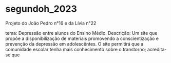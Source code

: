 # segundoh_2023
Projeto do João Pedro n°16 e da Lívia n°22

tema: Depressão entre alunos do Ensino Médio.
Descrição: Um site que propõe a disponibilização de materiais promovendo a conscientização e prevenção da depressão em adolescêntes. O site permitirá que a comunidade escolar tenha mais conhecimento sobre o transtorno; acredita-se que 
